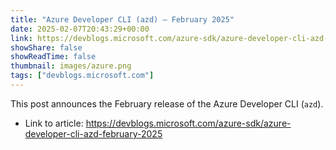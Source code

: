```yaml
---
title: "Azure Developer CLI (azd) – February 2025"
date: 2025-02-07T20:43:29+00:00
link: https://devblogs.microsoft.com/azure-sdk/azure-developer-cli-azd-february-2025
showShare: false
showReadTime: false
thumbnail: images/azure.png
tags: ["devblogs.microsoft.com"]
---
```

This post announces the February release of the Azure Developer CLI (`azd`).

- Link to article: https://devblogs.microsoft.com/azure-sdk/azure-developer-cli-azd-february-2025